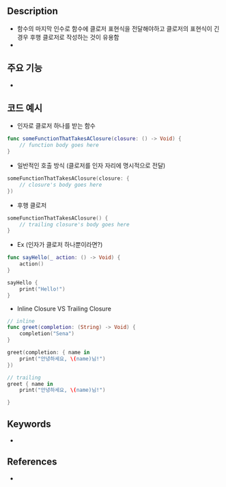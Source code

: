 ## Description
+ 함수의 마지막 인수로 함수에 클로저 표현식을 전달해야하고
  클로저의 표현식이 긴 경우 후행 클로저로 작성하는 것이 유용함
+ 
## 주요 기능
+ 
## 코드 예시
+ 인자로 클로저 하나를 받는 함수
```swift
func someFunctionThatTakesAClosure(closure: () -> Void) {
    // function body goes here
}
```

+ 일반적인 호출 방식 (클로저를 인자 자리에 명시적으로 전달)
```swift
someFunctionThatTakesAClosure(closure: {
    // closure's body goes here
})
``` 

+ 후행 클로저
```swift
someFunctionThatTakesAClosure() {
    // trailing closure's body goes here
}
```

+ Ex (인자가 클로저 하나뿐이라면?)
```swift
func sayHello(_ action: () -> Void) {
    action()
}

sayHello {
    print("Hello!")
}
```

+ Inline Closure VS Trailing Closure
```swift
// inline
func greet(completion: (String) -> Void) {
    completion("Sena")
}

greet(completion: { name in
    print("안녕하세요, \(name)님!")
})
```

```swift title:후행 error:1 hl:2-4
// trailing
greet { name in
    print("안녕하세요, \(name)님!")

}

```
## Keywords
+ 

## References
- 